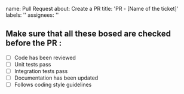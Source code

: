 
name: Pull Request
about: Create a PR
title: 'PR - [Name of the ticket]'
labels: ''
assignees: ''


## Make sure that all these bosed are checked before the PR :

- [ ] Code has been reviewed
- [ ] Unit tests pass
- [ ] Integration tests pass
- [ ] Documentation has been updated
- [ ] Follows coding style guidelines

